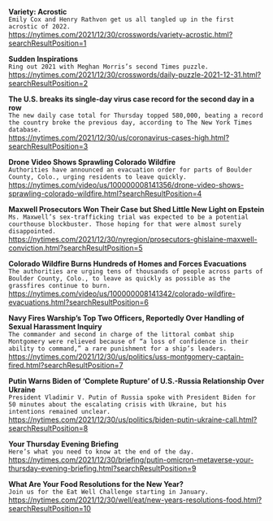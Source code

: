 **Variety: Acrostic**\
`Emily Cox and Henry Rathvon get us all tangled up in the first acrostic of 2022.`\
https://nytimes.com/2021/12/30/crosswords/variety-acrostic.html?searchResultPosition=1

**Sudden Inspirations**\
`Ring out 2021 with Meghan Morris’s second Times puzzle.`\
https://nytimes.com/2021/12/30/crosswords/daily-puzzle-2021-12-31.html?searchResultPosition=2

**The U.S. breaks its single-day virus case record for the second day in a row**\
`The new daily case total for Thursday topped 580,000, beating a record the country broke the previous day, according to The New York Times database.`\
https://nytimes.com/2021/12/30/us/coronavirus-cases-high.html?searchResultPosition=3

**Drone Video Shows Sprawling Colorado Wildfire**\
`Authorities have announced an evacuation order for parts of Boulder County, Colo., urging residents to leave quickly.`\
https://nytimes.com/video/us/100000008141356/drone-video-shows-sprawling-colorado-wildfire.html?searchResultPosition=4

**Maxwell Prosecutors Won Their Case but Shed Little New Light on Epstein**\
`Ms. Maxwell’s sex-trafficking trial was expected to be a potential courthouse blockbuster. Those hoping for that were almost surely disappointed.`\
https://nytimes.com/2021/12/30/nyregion/prosecutors-ghislaine-maxwell-conviction.html?searchResultPosition=5

**Colorado Wildfire Burns Hundreds of Homes and Forces Evacuations**\
`The authorities are urging tens of thousands of people across parts of Boulder County, Colo., to leave as quickly as possible as the grassfires continue to burn.`\
https://nytimes.com/video/us/100000008141342/colorado-wildfire-evacuations.html?searchResultPosition=6

**Navy Fires Warship’s Top Two Officers, Reportedly Over Handling of Sexual Harassment Inquiry**\
`The commander and second in charge of the littoral combat ship Montgomery were relieved because of “a loss of confidence in their ability to command,” a rare punishment for a ship’s leaders.`\
https://nytimes.com/2021/12/30/us/politics/uss-montgomery-captain-fired.html?searchResultPosition=7

**Putin Warns Biden of ‘Complete Rupture’ of U.S.-Russia Relationship Over Ukraine**\
`President Vladimir V. Putin of Russia spoke with President Biden for 50 minutes about the escalating crisis with Ukraine, but his intentions remained unclear.`\
https://nytimes.com/2021/12/30/us/politics/biden-putin-ukraine-call.html?searchResultPosition=8

**Your Thursday Evening Briefing**\
`Here’s what you need to know at the end of the day.`\
https://nytimes.com/2021/12/30/briefing/putin-omicron-metaverse-your-thursday-evening-briefing.html?searchResultPosition=9

**What Are Your Food Resolutions for the New Year?**\
`Join us for the Eat Well Challenge starting in January.`\
https://nytimes.com/2021/12/30/well/eat/new-years-resolutions-food.html?searchResultPosition=10

